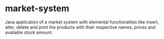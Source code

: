 # market-system
Java application of a market system with elemental functionalites like insert, alter, delete and print the products with their respective names, prices and avaliable stock amount.
